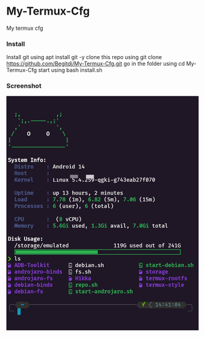 # My-Termux-Cfg
My termux cfg
### Install
Install git using apt install git -y
clone this repo using git clone https://github.com/Begitdj/My-Termux-Cfg.git
go in the folder using cd My-Termux-Cfg
start using bash install.sh
### Screenshot
![Image](/image.jpg)
